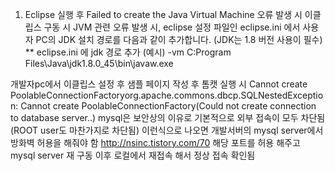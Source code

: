 ﻿1. Eclipse 실행 후 Failed to create the Java Virtual Machine 오류 발생 시
이클립스 구동 시 JVM 관련 오류 발생 시,
eclipse 설정 파일인 eclipse.ini 에서 사용자 PC의 JDK 설치 경로를 다음과 같이 추가합니다.
(JDK는 1.8 버전 사용이 필수)
** eclipse.ini 에 jdk 경로 추가 (예시)
-vm
C:Program Files\Java\jdk1.8.0_45\bin\javaw.exe

개발자pc에서 이클립스 설정 후 샘플 페이지 작성 후 
톰캣 실행 시 Cannot create PoolableConnectionFactoryorg.apache.commons.dbcp.SQLNestedException: Cannot create PoolableConnectionFactory(Could not create connection to database server..)
mysql은 보안상의 이유로 기본적으로 외부 접속이 모두 차단됨(ROOT user도 마찬가지로 차단됨)
이런식으로 나오면 개발서버의 mysql server에서 방화벽 허용을 해줘야 함
http://nsinc.tistory.com/70
해당 포트를 허용 해주고 mysql server 재 구동 이후 로컬에서 재접속 해서
정상 접속 확인됨
 



